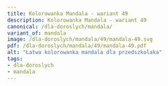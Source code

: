 ```yaml
---
title: Kolorowanka Mandala - wariant 49
description: Kolorowanka Mandala - wariant 49
canonical: /dla-doroslych/mandala/
variant_of: mandala
image: /dla-doroslych/mandala/49/mandala-49.svg
pdf: /dla-doroslych/mandala/49/mandala-49.pdf
alt: "Łatwa kolorowanka mandala dla przedszkolaka"
tags:
- dla-doroslych
- mandala
---
```

